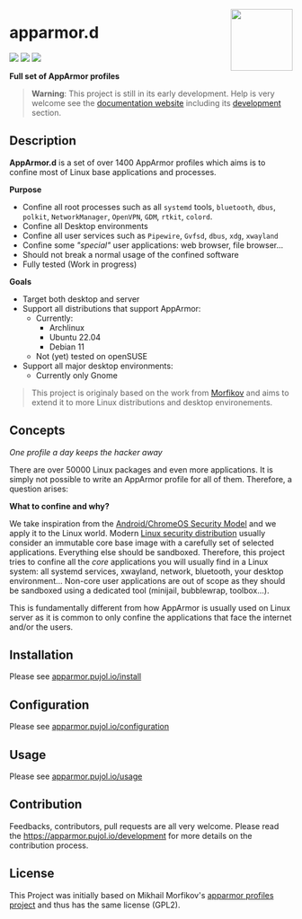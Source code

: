[<img src="https://gitlab.com/uploads/-/system/project/avatar/25600351/logo.png" align="right" height="110"/>][project]

# apparmor.d

[![][workflow]][action] [![][build]][project] [![][quality]][goreportcard]

**Full set of AppArmor profiles**

> **Warning**: This project is still in its early development. Help is very 
> welcome see the [documentation website](https://apparmor.pujol.io/) including
> its [development](https://apparmor.pujol.io/development) section.


## Description 

**AppArmor.d** is a set of over 1400 AppArmor profiles which aims is to confine
most of Linux base applications and processes.

**Purpose**

- Confine all root processes such as all `systemd` tools, `bluetooth`, `dbus`,
  `polkit`, `NetworkManager`, `OpenVPN`, `GDM`, `rtkit`, `colord`.
- Confine all Desktop environments
- Confine all user services such as `Pipewire`, `Gvfsd`, `dbus`, `xdg`, `xwayland`
- Confine some *"special"* user applications: web browser, file browser...
- Should not break a normal usage of the confined software
- Fully tested (Work in progress)

**Goals**

- Target both desktop and server
- Support all distributions that support AppArmor:
    * Currently:
        - Archlinux
        - Ubuntu 22.04
        - Debian 11
    * Not (yet) tested on openSUSE
- Support all major desktop environments:
    * Currently only Gnome


> This project is originaly based on the work from [Morfikov][upstream] and aims
> to extend it to more Linux distributions and desktop environements.

## Concepts

*One profile a day keeps the hacker away*

There are over 50000 Linux packages and even more applications. It is simply not
possible to write an AppArmor profile for all of them. Therefore, a question arises:

**What to confine and why?**

We take inspiration from the [Android/ChromeOS Security Model][android_model] and
we apply it to the Linux world. Modern [Linux security distribution][clipos] usually
consider an immutable core base image with a carefully set of selected applications.
Everything else should be sandboxed. Therefore, this project tries to confine all
the *core* applications you will usually find in a Linux system: all systemd services,
xwayland, network, bluetooth, your desktop environment... Non-core user applications
are out of scope as they should be sandboxed using a dedicated tool (minijail,
bubblewrap, toolbox...).

This is fundamentally different from how AppArmor is usually used on Linux server
as it is common to only confine the applications that face the internet and/or the users.


## Installation

Please see [apparmor.pujol.io/install](https://apparmor.pujol.io/install)

## Configuration

Please see [apparmor.pujol.io/configuration](https://apparmor.pujol.io/configuration)

## Usage

Please see [apparmor.pujol.io/usage](https://apparmor.pujol.io/usage)

## Contribution

Feedbacks, contributors, pull requests are all very welcome. Please read the
https://apparmor.pujol.io/development for more details on the contribution process.


## License

This Project was initially based on Mikhail Morfikov's [apparmor profiles project][upstream]
and thus has the same license (GPL2).

[upstream]: https://gitlab.com/morfikov/apparmemall
[project]: https://gitlab.com/roddhjav/apparmor.d
[build]: https://gitlab.com/roddhjav/apparmor.d/badges/main/pipeline.svg?style=flat-square
[workflow]: https://img.shields.io/endpoint.svg?url=https%3A%2F%2Factions-badge.atrox.dev%2Froddhjav%2Fapparmor.d%2Fbadge&style=flat-square
[action]: https://actions-badge.atrox.dev/roddhjav/apparmor.d/goto
[quality]: https://img.shields.io/badge/go%20report-A+-brightgreen.svg?style=flat-square
[goreportcard]: https://goreportcard.com/report/github.com/roddhjav/apparmor.d

[android_model]: https://arxiv.org/pdf/1904.05572
[clipos]: https://clip-os.org/en/
[write xor execute]: https://en.wikipedia.org/wiki/W%5EX
